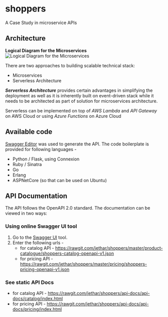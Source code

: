 # shoppers
A Case Study in microservice APIs

## Architecture

**Logical Diagram for the Microservices**
![Logical Diagram for the Microservices](https://rawgit.com/jethar/shoppers/master/design/Shoppers_Microservices.png)

There are two approaches to building scalable technical stack:
- Microservices
- Serverless Architecture

***Serverless Architecture*** provides certain advantages in simplifying the deployment as well as it is inherently built on event-driven stack while it needs to be architected as part of solution for microservices architecture.

Serverless can be implemented on top of *AWS Lambda* and *API Gateway* on AWS Cloud or using *Azure Functions* on Azure Cloud


## Available code

[Swagger Editor](http://editor.swagger.io/#/) was used to generate the API. The code boilerplate is provided for following languages -

* Python / Flask, using Connexion
* Ruby / Sinatra
* Go
* Erlang
* ASPNetCore (so that can be used on Ubuntu)


## API Documentation

The API follows the OpenAPI 2.0 standard. The documentation can be viewed in two ways:

### Using online Swagger UI tool

1. Go to the [Swagger UI](http://petstore.swagger.io/#/) tool.
2. Enter the following urls -
   - for catalog API - https://rawgit.com/jethar/shoppers/master/product-catalogue/shoppers-catalog-openapi-v1.json
   - for pricing API - https://rawgit.com/jethar/shoppers/master/pricing/shoppers-pricing-openapi-v1.json


### See static API Docs

- for catalog API - https://rawgit.com/jethar/shoppers/api-docs/api-docs/catalog/index.html
- for pricing API - https://rawgit.com/jethar/shoppers/api-docs/api-docs/pricing/index.html
